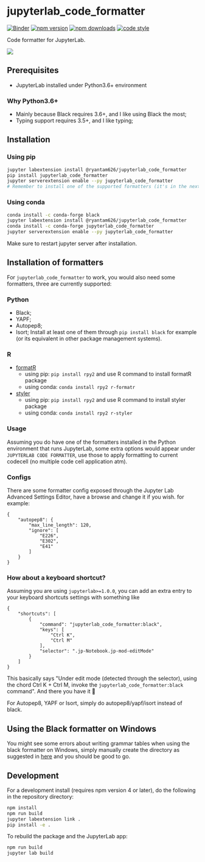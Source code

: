 # jupyterlab_code_formatter

[![Binder](https://mybinder.org/badge_logo.svg)](https://mybinder.org/v2/gh/ryantam626/jupyterlab_code_formatter/master?urlpath=lab)
[![npm version](https://badge.fury.io/js/%40ryantam626%2Fjupyterlab_code_formatter.svg)](https://badge.fury.io/js/%40ryantam626%2Fjupyterlab_code_formatter)
[![npm downloads](https://img.shields.io/npm/dw/%40ryantam626%2Fjupyterlab_code_formatter.svg)](https://badge.fury.io/js/%40ryantam626%2Fjupyterlab_code_formatter)
[![code style](https://img.shields.io/badge/code%20style-black-000000.svg)](https://github.com/ambv/black)

Code formatter for JupyterLab.

![](https://github.com/ryantam626/jupyterlab_code_formatter/raw/master/code-formatter-demo.gif)

## Prerequisites

* JupyterLab installed under Python3.6+ environment

### Why Python3.6+

* Mainly because Black requires 3.6+, and I like using Black the most;
* Typing support requires 3.5+, and I like typing;

## Installation

### Using pip
```bash
jupyter labextension install @ryantam626/jupyterlab_code_formatter
pip install jupyterlab_code_formatter
jupyter serverextension enable --py jupyterlab_code_formatter
# Remember to install one of the supported formatters (it's in the next section)
```

### Using conda
```bash
conda install -c conda-forge black
jupyter labextension install @ryantam626/jupyterlab_code_formatter
conda install -c conda-forge jupyterlab_code_formatter
jupyter serverextension enable --py jupyterlab_code_formatter
```
Make sure to restart jupyter server after installation.

## Installation of formatters

For `jupyterlab_code_formatter` to work, you would also need some formatters, three are currently supported:

### Python
- Black;
- YAPF;
- Autopep8;
- Isort;
Install at least one of them through `pip install black` for example (or its equivalent in other package management systems).

### R
- [formatR](https://github.com/yihui/formatR/)
    * using pip:  `pip install rpy2` and use R command to install formatR package
    * using conda: `conda install rpy2 r-formatr`
- [styler](https://github.com/r-lib/styler)
    * using pip:  `pip install rpy2` and use R command to install styler package
    * using conda: `conda install rpy2 r-styler`

### Usage

Assuming you do have one of the formatters installed in the Python environment that runs JupyterLab, some extra options would appear under `JUPYTERLAB CODE FORMATTER`, use those to apply formatting to current codecell (no multiple code cell application atm).

### Configs

There are some formatter config exposed through the Jupyter Lab Advanced Settings Editor, have a browse and change it if you wish. for example:
```
{
    "autopep8": {
        "max_line_length": 120,
        "ignore": [
            "E226",
            "E302",
            "E41"
        ]
    }
}
```
### How about a keyboard shortcut?

Assuming you are using `jupyterlab>=1.0.0`,  you can add an extra entry to your keyboard shortcuts settings with something like

```
{
    "shortcuts": [
        {
            "command": "jupyterlab_code_formatter:black",
            "keys": [
                "Ctrl K",
                "Ctrl M"
            ],
            "selector": ".jp-Notebook.jp-mod-editMode"
        }
    ]
}
```

This basically says "Under edit mode (detected through the selector), using the chord Ctrl K + Ctrl M, invoke the `jupyterlab_code_formatter:black` command". And there you have it :tada:

For Autopep8, YAPF or Isort, simply do autopep8/yapf/isort instead of black.

## Using the Black formatter on Windows

You might see some errors about writing grammar tables when using the black formatter on Windows, simply manually create the directory as suggested in [here](https://github.com/ryantam626/jupyterlab_code_formatter/issues/10) and you should be good to go.

## Development

For a development install (requires npm version 4 or later), do the following in the repository directory:

```bash
npm install
npm run build
jupyter labextension link .
pip install -e .
```

To rebuild the package and the JupyterLab app:

```bash
npm run build
jupyter lab build
```

